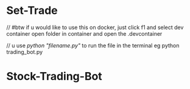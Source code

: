 # Set-Trade
// #btw if u would like to use this on docker, just click f1 and select dev container open folder in container and open the .devcontainer 

// u use *python "filename.py"* to run the file in the terminal eg python trading_bot.py
# Stock-Trading-Bot
